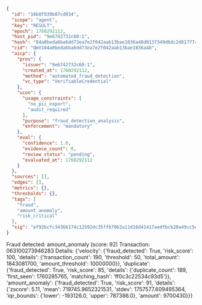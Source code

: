 ```json
{
  "id": "16b8f939b07cd934",
  "scope": "agent",
  "key": "RESULT",
  "epoch": 1760292112,
  "host_pid": "9e6742732c60:1",
  "hash": "84a0beda6ba6dd73ea7e2f042aab13bae1836a48d8137349d6dc2d01777ac20b",
  "cid": "QmV184a0beda6ba6dd73ea7e2f042aab13bae1836a48",
  "aicp": {
    "prov": {
      "issuer": "9e6742732c60:1",
      "created_at": 1760292112,
      "method": "automated_fraud_detection",
      "vc_type": "VerifiableCredential"
    },
    "ucon": {
      "usage_constraints": [
        "no_pii_export",
        "audit_required"
      ],
      "purpose": "fraud_detection_analysis",
      "enforcement": "mandatory"
    },
    "eval": {
      "confidence": 1.0,
      "evidence_count": 0,
      "review_status": "pending",
      "evaluated_at": 1760292112
    }
  },
  "sources": [],
  "edges": [],
  "metrics": {},
  "thresholds": {},
  "tags": [
    "fraud",
    "amount_anomaly",
    "risk_critical"
  ],
  "sig": "ef93bcfc34366174c12592dc35ffb7062a11d16d41417aedfbcb20a49cc5ee7e"
}
```

Fraud detected: amount_anomaly (score: 92)
Transaction: 063100273946283
Details: {'velocity': {'fraud_detected': True, 'risk_score': 100, 'details': {'transaction_count': 190, 'threshold': 50, 'total_amount': 1843081700, 'amount_threshold': 10000000}}, 'duplicate': {'fraud_detected': True, 'risk_score': 85, 'details': {'duplicate_count': 189, 'first_seen': 1760285765, 'matching_hash': 'ff0c3c22534c93d5'}}, 'amount_anomaly': {'fraud_detected': True, 'risk_score': 91, 'details': {'zscore': 5.11, 'mean': 719745.9652321531, 'stdev': 1757577.609495364, 'iqr_bounds': {'lower': -193126.0, 'upper': 787386.0}, 'amount': 9700430}}}